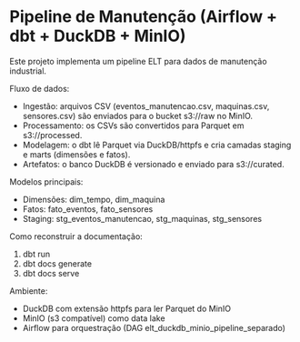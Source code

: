 # Pipeline de Manutenção (Airflow + dbt + DuckDB + MinIO)

Este projeto implementa um pipeline ELT para dados de manutenção industrial.

Fluxo de dados:
- Ingestão: arquivos CSV (eventos_manutencao.csv, maquinas.csv, sensores.csv) são enviados para o bucket s3://raw no MinIO.
- Processamento: os CSVs são convertidos para Parquet em s3://processed.
- Modelagem: o dbt lê Parquet via DuckDB/httpfs e cria camadas staging e marts (dimensões e fatos).
- Artefatos: o banco DuckDB é versionado e enviado para s3://curated.

Modelos principais:
- Dimensões: dim_tempo, dim_maquina
- Fatos: fato_eventos, fato_sensores
- Staging: stg_eventos_manutencao, stg_maquinas, stg_sensores

Como reconstruir a documentação:
1. dbt run
2. dbt docs generate
3. dbt docs serve

Ambiente:
- DuckDB com extensão httpfs para ler Parquet do MinIO
- MinIO (s3 compatível) como data lake
- Airflow para orquestração (DAG elt_duckdb_minio_pipeline_separado)
